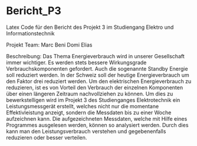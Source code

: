 # Bericht_P3
Latex Code für den Bericht des Projekt 3 im Studiengang Elektro und Informationstechnik

Projekt Team:
Marc
Beni
Domi
Elias

Beschreibung:
Das Thema Energieverbrauch wird in unserer Gesellschaft immer wichtiger.
Es werden stets bessere Wirkungsgrade Verbrauchskomponenten gefordert.
Auch die sogenannte Standby Energie soll reduziert werden.
In der Schweiz soll der heutige Energieverbrauch um den Faktor drei reduziert werden.
Um den elektrischen Energieverbrauch zu reduzieren, ist es von Vorteil den Verbrauch der einzelnen Komponenten über einen längeren Zeitraum nachvollziehen zu können.
Um dies zu bewerkstelligen wird im Projekt 3 des Studienganges Elektrotechnik ein Leistungsmessgerät erstellt, welches nicht nur die momentane Effektivleistung anzeigt, sondern die Messdaten bis zu einer Woche aufzeichnen kann.
Die aufgezeichneten Messdaten, welche mit Hilfe eines Programmes ausgelesen werden, können so analysiert werden.
Durch dies kann man den Leistungsverbrauch verstehen und gegebenenfalls reduzieren oder besser verteilen.
